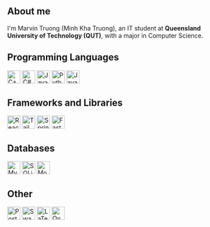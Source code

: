 ## About me
I'm Marvin Truong (Minh Kha Truong), an IT student at **Queensland University of Technology (QUT)**, with a major in Computer Science.  

## Programming Languages
<p align="left">
  <img src="https://img.shields.io/badge/-C++-00599C?style=for-the-badge&logo=c%2B%2B&logoColor=white" alt="C++" height="30" />
  <img src="https://img.shields.io/badge/-C%23-239120?style=for-the-badge&logo=c-sharp&logoColor=white" alt="C#" height="30" />
  <img src="https://img.shields.io/badge/-Java-007396?style=for-the-badge&logo=java&logoColor=white" alt="Java" height="30" />
  <img src="https://img.shields.io/badge/-Python-3776AB?style=for-the-badge&logo=python&logoColor=white" alt="Python" height="30" />
  <img src="https://img.shields.io/badge/-JavaScript-F7DF1E?style=for-the-badge&logo=javascript&logoColor=black" alt="JavaScript" height="30" />

## Frameworks and Libraries
<p align="left">
  <img src="https://img.shields.io/badge/-React-61DAFB?style=for-the-badge&logo=react&logoColor=black" alt="React" height="30" />
  <img src="https://img.shields.io/badge/-Tailwind_CSS-38B2AC?style=for-the-badge&logo=tailwind-css&logoColor=white" alt="Tailwind CSS" height="30" />
  <img src="https://img.shields.io/badge/-Spring_Boot-6DB33F?style=for-the-badge&logo=springboot&logoColor=white" alt="Spring Boot" height="30" />
  <img src="https://img.shields.io/badge/-FastAPI-009688?style=for-the-badge&logo=fastapi&logoColor=white" alt="FastAPI" height="30" />

## Databases
<p align="left">
  <img src="https://img.shields.io/badge/-MySQL-4479A1?style=for-the-badge&logo=mysql&logoColor=white" alt="MySQL" height="30" />
  <img src="https://img.shields.io/badge/-SQLite-003B57?style=for-the-badge&logo=sqlite&logoColor=white" alt="SQLite" height="30" />
  <img src="https://img.shields.io/badge/-MongoDB-47A248?style=for-the-badge&logo=mongodb&logoColor=white" alt="MongoDB" height="30" />

## Other
<p align="left">
  <img src="https://img.shields.io/badge/-Postman-FF6C37?style=for-the-badge&logo=postman&logoColor=white" alt="Postman" height="30" />
  <img src="https://img.shields.io/badge/-Swagger-19B6B5?style=for-the-badge&logo=swagger&logoColor=white" alt="Swagger" height="30" />
  <img src="https://img.shields.io/badge/-LaTeX-008080?style=for-the-badge&logo=latex&logoColor=white" alt="LaTeX" height="30" />
  <img src="https://img.shields.io/badge/-Overleaf-1A1A1A?style=for-the-badge&logo=overleaf&logoColor=white" alt="Overleaf" height="30" />
</p>



